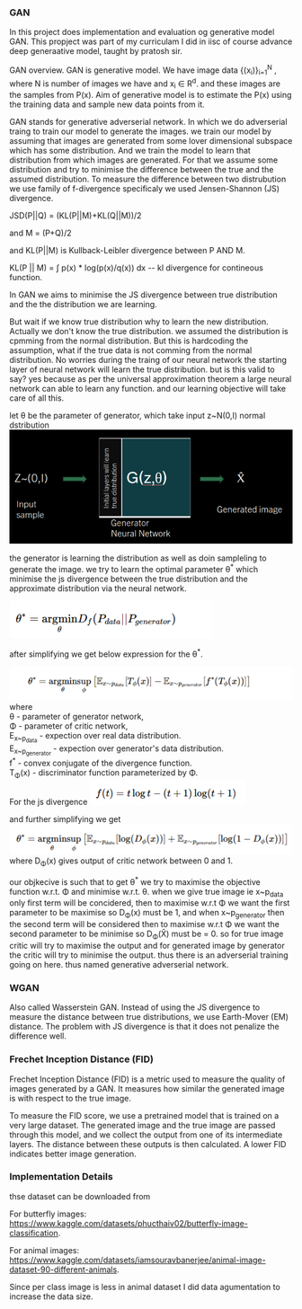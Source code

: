 <h3>GAN</h3>
In this project does implementation and evaluation og generative model GAN. 
This propject was part of my curriculam I did in iisc of course advance deep generaative model, taught by pratosh sir.

GAN overview. 
GAN is generative model. We have image data {(x<sub>i</sub>)}<sub>i=1</sub><sup>N</sup> , where N is number of images we have and x<sub>i</sub> &in; R<sup>d</sup>. and these images are the samples from P(x). Aim of generative model is to estimate the P(x) using the training data and sample new data points from it. 

GAN stands for generative adverserial network. In which we do adverserial traing to train our model to generate the images. we train our model by assuming that images are generated from some lover dimensional subspace which has some distribution. And we train the model to learn that distribution from which images are generated. For that we assume some distribution and try to minimise the difference between the true and the assumed distribution. To measure the difference between two distrubution we use family of f-divergence specificaly we used Jensen-Shannon (JS) divergence. 

JSD(P||Q) = (KL(P||M)+KL(Q||M))/2

and M = (P+Q)/2

and  KL(P||M) is Kullback-Leibler divergence between P AND M. 

KL(P || M) = ∫ p(x) * log(p(x)/q(x)) dx -- kl divergence for contineous function.

In GAN we aims to minimise the JS divergence between true distribution and the the distribution we are learning.

But wait if we know true distribution why to learn the new distribution. Actually we don't know the true distribution. we assumed the distribution is cpmming from the normal distribution. 
But this is hardcoding the assumption, what if the true data is not comming from the normal distribution. No worries during the traing of our neural network the starting layer of neural network will learn the true distribution. but is this valid to say? yes because as per the universal approximation theorem a large neural network can able to learn any function. and our learning objective will take care of all this. 


let θ be the parameter of generator, which take input z~N(0,I) normal dstribution
![alt text](images/image-5.png)

the generator is learning the distribution as well as doin sampleling to generate the image.
we try to learn the optimal parameter θ<sup>*</sup> which minimise the js divergence between the true distribution and the approximate distribution via the neural network. 

![alt text](images/image-7.png)

after simplifying we get below expression for the θ<sup>*</sup>. 

![alt text](images/image-6.png)
where  <br>
θ - parameter of generator network, <br>
Φ - parameter of critic network, <br>
E<sub>x~p<sub>data</sub></sub> - expection over real data distribution. <br>
E<sub>x~p<sub>generator</sub></sub> - expection over generator's data distribution. <br>
f<sup>*</sup> - convex conjugate of the divergence function. <br>
T<sub>Φ</sub>(x) - discriminator function parameterized by Φ. <br>
For the js divergence 
![alt text](images/image-8.png)

and further simplifying we get
![alt text](images/image-9.png)
where D<sub>Φ</sub>(x) gives output of critic network between 0 and 1. <br>

our objkecive is such that to get θ<sup>*</sup> we try to maximise the objective function w.r.t. Φ and minimise w.r.t. θ.
when we give true image ie x\~p<sub>data</sub> only first term will be concidered, then to maximise w.r.t  Φ we want the first parameter to be maximise so D<sub>Φ</sub>(x) must be 1, and when x\~p<sub>generator</sub> then the second term will be considered then to maximise w.r.t  Φ we want the second parameter to be minimise so D<sub>Φ</sub>(X̂) must be = 0. so for true image critic will try to maximise the output and for generated image by generator the critic will try to minimise the output. thus there is an adverserial training going on here. thus named generative adverserial network. 

### WGAN
Also called Wasserstein GAN. Instead of using the JS divergence to measure the distance between true distributions, we use Earth-Mover (EM) distance. The problem with JS divergence is that it does not penalize the difference well.

### Frechet Inception Distance (FID)
Frechet Inception Distance (FID) is a metric used to measure the quality of images generated by a GAN. It measures how similar the generated image is with respect to the true image.

To measure the FID score, we use a pretrained model that is trained on a very large dataset. The generated image and the true image are passed through this model, and we collect the output from one of its intermediate layers. The distance between these outputs is then calculated. A lower FID indicates better image generation.

### Implementation Details

thse dataset can be downloaded from 

For butterfly images: https://www.kaggle.com/datasets/phucthaiv02/butterfly-image-classification.

For animal images: https://www.kaggle.com/datasets/iamsouravbanerjee/animal-image-dataset-90-different-animals.

Since per class image is less in animal dataset I did data agumentation to increase the data size.
